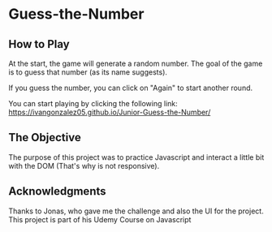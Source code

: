 # Guess-the-Number

## How to Play
At the start, the game will generate a random number. The goal of the game
is to guess that number (as its name suggests).

If you guess the number, you can click on "Again" to start another round.

You can start playing by clicking the following link: https://ivangonzalez05.github.io/Junior-Guess-the-Number/

## The Objective
The purpose of this project was to practice Javascript and interact a little bit with the DOM (That's why is not responsive).

## Acknowledgments
Thanks to Jonas, who gave me the challenge and also the UI for the project.
This project is part of his Udemy Course on Javascript
